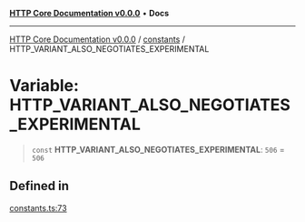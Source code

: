 [**HTTP Core Documentation v0.0.0**](../../README.md) • **Docs**

***

[HTTP Core Documentation v0.0.0](../../modules.md) / [constants](../README.md) / HTTP\_VARIANT\_ALSO\_NEGOTIATES\_EXPERIMENTAL

# Variable: HTTP\_VARIANT\_ALSO\_NEGOTIATES\_EXPERIMENTAL

> `const` **HTTP\_VARIANT\_ALSO\_NEGOTIATES\_EXPERIMENTAL**: `506` = `506`

## Defined in

[constants.ts:73](https://github.com/stonemjs/http-core/blob/6c1adf9f449733e34ff7f08818342bd019b968a7/src/constants.ts#L73)
